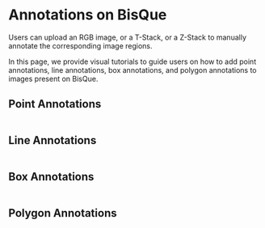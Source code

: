 # Annotations on BisQue

Users can upload an RGB image, or a T-Stack, or a Z-Stack to manually annotate the corresponding image regions.

In this page, we provide visual tutorials to guide users on how to add point annotations, line annotations, box annotations, and polygon annotations to images present on BisQue.

## Point Annotations

<figure><img src="../../.gitbook/assets/point_annotations.gif" alt=""><figcaption></figcaption></figure>

## Line Annotations

<figure><img src="../../.gitbook/assets/line_annotations.gif" alt=""><figcaption></figcaption></figure>

## Box Annotations

<figure><img src="../../.gitbook/assets/box_annotations.gif" alt=""><figcaption></figcaption></figure>

## Polygon Annotations

<figure><img src="../../.gitbook/assets/polygon_annotations.gif" alt=""><figcaption></figcaption></figure>

